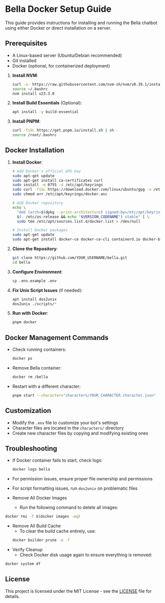 # Bella Docker Setup Guide

This guide provides instructions for installing and running the Bella chatbot using either Docker or direct installation on a server.

## Prerequisites

- A Linux-based server (Ubuntu/Debian recommended)
- Git installed
- Docker (optional, for containerized deployment)

1. **Install NVM**:

    ```bash
    curl -o- https://raw.githubusercontent.com/nvm-sh/nvm/v0.39.1/install.sh | bash
    source ~/.bashrc
    nvm install v23.3.0
    ```

2. **Install Build Essentials** (Optional):

    ```bash
    apt install -y build-essential
    ```

3. **Install PNPM**:
    ```bash
    curl -fsSL https://get.pnpm.io/install.sh | sh -
    source /root/.bashrc
    ```

## Docker Installation

1. **Install Docker**:

    ```bash
    # Add Docker's official GPG key
    sudo apt-get update
    sudo apt-get install ca-certificates curl
    sudo install -m 0755 -d /etc/apt/keyrings
    sudo curl -fsSL https://download.docker.com/linux/ubuntu/gpg -o /etc/apt/keyrings/docker.asc
    sudo chmod a+r /etc/apt/keyrings/docker.asc

    # Add Docker repository
    echo \
      "deb [arch=$(dpkg --print-architecture) signed-by=/etc/apt/keyrings/docker.asc] https://download.docker.com/linux/ubuntu \
      $(. /etc/os-release && echo "$VERSION_CODENAME") stable" | \
      sudo tee /etc/apt/sources.list.d/docker.list > /dev/null

    # Install Docker packages
    sudo apt-get update
    sudo apt-get install docker-ce docker-ce-cli containerd.io docker-buildx-plugin docker-compose-plugin
    ```

2. **Clone the Repository**:

    ```bash
    git clone https://github.com/YOUR_USERNAME/bella.git
    cd bella
    ```

3. **Configure Environment**:

    ```bash
    cp .env.example .env
    ```

4. **Fix Unix Script Issues** (if needed):

    ```bash
    apt install dos2unix
    dos2unix ./scripts/*
    ```

5. **Run with Docker**:
    ```bash
    pnpm docker
    ```

## Docker Management Commands

- Check running containers:

    ```bash
    docker ps
    ```

- Remove Bella container:

    ```bash
    docker rm /bella
    ```

- Restart with a different character:
    ```bash
    pnpm start --character="characters/YOUR_CHARACTER.character.json"
    ```

## Customization

- Modify the `.env` file to customize your bot's settings
- Character files are located in the `characters/` directory
- Create new character files by copying and modifying existing ones

## Troubleshooting

- If Docker container fails to start, check logs:
    ```bash
    docker logs bella
    ```
- For permission issues, ensure proper file ownership and permissions
- For script formatting issues, run `dos2unix` on problematic files

- Remove All Docker Images
    - Run the following command to delete all images:

```bash
docker rmi -f $(docker images -aq)
```

- Remove All Build Cache
    - To clear the build cache entirely, use:
    ```bash
    docker builder prune -a -f
    ```
- Verify Cleanup
    - Check Docker disk usage again to ensure everything is removed:

```bash
docker system df
```

## License

This project is licensed under the MIT License - see the [LICENSE](LICENSE) file for details.
